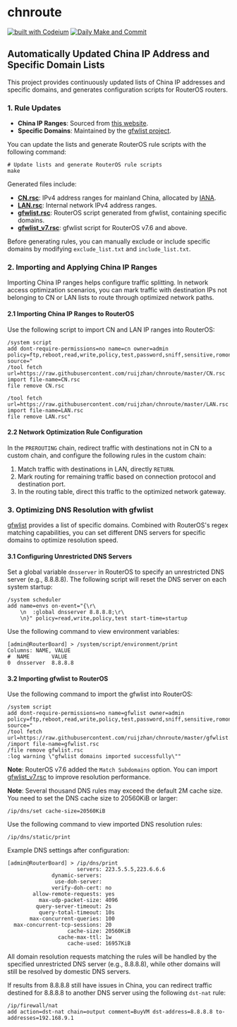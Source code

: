 # chnroute

[![built with Codeium](https://codeium.com/badges/main)](https://codeium.com) [![Daily Make and Commit](https://github.com/ruijzhan/chnroute/actions/workflows/main.yaml/badge.svg)](https://github.com/ruijzhan/chnroute/actions/workflows/main.yaml)

## Automatically Updated China IP Address and Specific Domain Lists

This project provides continuously updated lists of China IP addresses and specific domains, and generates configuration scripts for RouterOS routers.

### 1. Rule Updates

- **China IP Ranges**: Sourced from [this website](http://www.iwik.org/ipcountry/mikrotik/CN).
- **Specific Domains**: Maintained by the [gfwlist project](https://github.com/gfwlist/gfwlist).

You can update the lists and generate RouterOS rule scripts with the following command:

```shell
# Update lists and generate RouterOS rule scripts
make
```

Generated files include:

- **[CN.rsc](./CN.rsc)**: IPv4 address ranges for mainland China, allocated by [IANA](https://www.iana.org/).
- **[LAN.rsc](./LAN.rsc)**: Internal network IPv4 address ranges.
- **[gfwlist.rsc](./gfwlist.rsc)**: RouterOS script generated from gfwlist, containing specific domains.
- **[gfwlist_v7.rsc](./gfwlist_v7.rsc)**: gfwlist script for RouterOS v7.6 and above.

Before generating rules, you can manually exclude or include specific domains by modifying `exclude_list.txt` and `include_list.txt`.

### 2. Importing and Applying China IP Ranges

Importing China IP ranges helps configure traffic splitting. In network access optimization scenarios, you can mark traffic with destination IPs not belonging to CN or LAN lists to route through optimized network paths.

#### 2.1 Importing China IP Ranges to RouterOS

Use the following script to import CN and LAN IP ranges into RouterOS:

```ros
/system script
add dont-require-permissions=no name=cn owner=admin policy=ftp,reboot,read,write,policy,test,password,sniff,sensitive,romon source="
/tool fetch url=https://raw.githubusercontent.com/ruijzhan/chnroute/master/CN.rsc
import file-name=CN.rsc
file remove CN.rsc

/tool fetch url=https://raw.githubusercontent.com/ruijzhan/chnroute/master/LAN.rsc
import file-name=LAN.rsc
file remove LAN.rsc"
```

#### 2.2 Network Optimization Rule Configuration

In the `PREROUTING` chain, redirect traffic with destinations not in CN to a custom chain, and configure the following rules in the custom chain:

1. Match traffic with destinations in LAN, directly `RETURN`.
2. Mark routing for remaining traffic based on connection protocol and destination port.
3. In the routing table, direct this traffic to the optimized network gateway.

### 3. Optimizing DNS Resolution with gfwlist

[gfwlist](https://github.com/gfwlist/gfwlist) provides a list of specific domains. Combined with RouterOS's regex matching capabilities, you can set different DNS servers for specific domains to optimize resolution speed.

#### 3.1 Configuring Unrestricted DNS Servers

Set a global variable `dnsserver` in RouterOS to specify an unrestricted DNS server (e.g., 8.8.8.8). The following script will reset the DNS server on each system startup:

```ros
/system scheduler
add name=envs on-event="{\r\
    \n  :global dnsserver 8.8.8.8;\r\
    \n}" policy=read,write,policy,test start-time=startup
```

Use the following command to view environment variables:

```shell
[admin@RouterBoard] > /system/script/environment/print 
Columns: NAME, VALUE
#  NAME       VALUE       
0  dnsserver  8.8.8.8
```

#### 3.2 Importing gfwlist to RouterOS

Use the following command to import the gfwlist into RouterOS:

```ros
/system script
add dont-require-permissions=no name=gfwlist owner=admin policy=ftp,reboot,read,write,policy,test,password,sniff,sensitive,romon source="
/tool fetch url=https://raw.githubusercontent.com/ruijzhan/chnroute/master/gfwlist.rsc
/import file-name=gfwlist.rsc
/file remove gfwlist.rsc
:log warning \"gfwlist domains imported successfully\""
```

**Note**: RouterOS v7.6 added the `Match Subdomains` option. You can import [gfwlist_v7.rsc](./gfwlist_v7.rsc) to improve resolution performance.

**Note**: Several thousand DNS rules may exceed the default 2M cache size. You need to set the DNS cache size to 20560KiB or larger:

```ros
/ip/dns/set cache-size=20560KiB
```

Use the following command to view imported DNS resolution rules:

```ros
/ip/dns/static/print
```

Example DNS settings after configuration:

```shell
[admin@RouterBoard] > /ip/dns/print 
                      servers: 223.5.5.5,223.6.6.6
              dynamic-servers: 
               use-doh-server: 
              verify-doh-cert: no
        allow-remote-requests: yes
          max-udp-packet-size: 4096
         query-server-timeout: 2s
          query-total-timeout: 10s
       max-concurrent-queries: 100
  max-concurrent-tcp-sessions: 20
                   cache-size: 20560KiB
                cache-max-ttl: 1w
                   cache-used: 16957KiB
```

All domain resolution requests matching the rules will be handled by the specified unrestricted DNS server (e.g., 8.8.8.8), while other domains will still be resolved by domestic DNS servers.

If results from 8.8.8.8 still have issues in China, you can redirect traffic destined for 8.8.8.8 to another DNS server using the following `dst-nat` rule:

```ros
/ip/firewall/nat
add action=dst-nat chain=output comment=BuyVM dst-address=8.8.8.8 to-addresses=192.168.9.1
```
